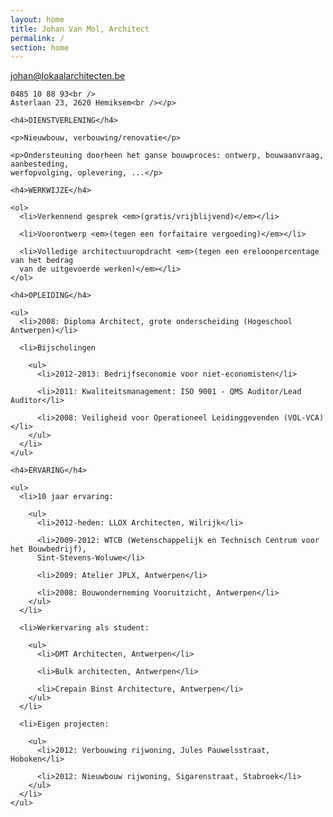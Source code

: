 ```yaml
---
layout: home
title: Johan Van Mol, Architect
permalink: /
section: home
---
```

<p><a href=
    "mailto:johan@lokaalarchitecten.be?SUBJECT=Reactie%20via%20www.johanvanmol.be">johan@lokaalarchitecten.be</a><br />
  
    0485 10 88 93<br />
    Asterlaan 23, 2620 Hemiksem<br /></p>
  
    <h4>DIENSTVERLENING</h4>
  
    <p>Nieuwbouw, verbouwing/renovatie</p>
  
    <p>Ondersteuning doorheen het ganse bouwproces: ontwerp, bouwaanvraag, aanbesteding,
    werfopvolging, oplevering, ...</p>
  
    <h4>WERKWIJZE</h4>
  
    <ol>
      <li>Verkennend gesprek <em>(gratis/vrijblijvend)</em></li>
  
      <li>Voorontwerp <em>(tegen een forfaitaire vergoeding)</em></li>
  
      <li>Volledige architectuuropdracht <em>(tegen een ereloonpercentage van het bedrag
      van de uitgevoerde werken)</em></li>
    </ol>
  
    <h4>OPLEIDING</h4>
  
    <ul>
      <li>2008: Diploma Architect, grote onderscheiding (Hogeschool Antwerpen)</li>
  
      <li>Bijscholingen
  
        <ul>
          <li>2012-2013: Bedrijfseconomie voor niet-economisten</li>
  
          <li>2011: Kwaliteitsmanagement: ISO 9001 - QMS Auditor/Lead Auditor</li>
  
          <li>2008: Veiligheid voor Operationeel Leidinggevenden (VOL-VCA)</li>
        </ul>
      </li>
    </ul>
  
    <h4>ERVARING</h4>
  
    <ul>
      <li>10 jaar ervaring:
  
        <ul>
          <li>2012-heden: LLOX Architecten, Wilrijk</li>
  
          <li>2009-2012: WTCB (Wetenschappelijk en Technisch Centrum voor het Bouwbedrijf),
          Sint-Stevens-Woluwe</li>
  
          <li>2009: Atelier JPLX, Antwerpen</li>
  
          <li>2008: Bouwonderneming Vooruitzicht, Antwerpen</li>
        </ul>
      </li>
  
      <li>Werkervaring als student:
  
        <ul>
          <li>DMT Architecten, Antwerpen</li>
  
          <li>Bulk architecten, Antwerpen</li>
  
          <li>Crepain Binst Architecture, Antwerpen</li>
        </ul>
      </li>
  
      <li>Eigen projecten:
  
        <ul>
          <li>2012: Verbouwing rijwoning, Jules Pauwelsstraat, Hoboken</li>
  
          <li>2012: Nieuwbouw rijwoning, Sigarenstraat, Stabroek</li>
        </ul>
      </li>
    </ul>
